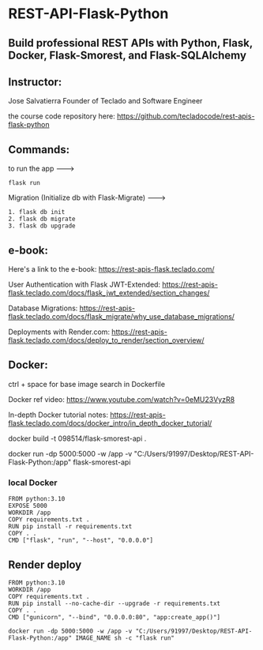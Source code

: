# REST-API-Flask-Python

## Build professional REST APIs with Python, Flask, Docker, Flask-Smorest, and Flask-SQLAlchemy

## Instructor:
Jose Salvatierra
Founder of Teclado and Software Engineer

the course code repository here: https://github.com/tecladocode/rest-apis-flask-python

## Commands:

to run the app ---> 

```
flask run
```

Migration (Initialize db with Flask-Migrate) ---> 

```
1. flask db init 
2. flask db migrate
3. flask db upgrade
```

## e-book:

Here's a link to the e-book: https://rest-apis-flask.teclado.com/

User Authentication with Flask JWT-Extended: https://rest-apis-flask.teclado.com/docs/flask_jwt_extended/section_changes/

Database Migrations: https://rest-apis-flask.teclado.com/docs/flask_migrate/why_use_database_migrations/

Deployments with Render.com: https://rest-apis-flask.teclado.com/docs/deploy_to_render/section_overview/

## Docker:

ctrl + space for base image search in Dockerfile

Docker ref video: https://www.youtube.com/watch?v=0eMU23VyzR8

In-depth Docker tutorial notes: https://rest-apis-flask.teclado.com/docs/docker_intro/in_depth_docker_tutorial/

docker build -t 098514/flask-smorest-api .

docker run -dp 5000:5000 -w /app -v "C:/Users/91997/Desktop/REST-API-Flask-Python:/app" flask-smorest-api

### local Docker

```
FROM python:3.10
EXPOSE 5000
WORKDIR /app
COPY requirements.txt .
RUN pip install -r requirements.txt
COPY . .
CMD ["flask", "run", "--host", "0.0.0.0"]
```

## Render deploy
```
FROM python:3.10
WORKDIR /app
COPY requirements.txt .
RUN pip install --no-cache-dir --upgrade -r requirements.txt
COPY . .
CMD ["gunicorn", "--bind", "0.0.0.0:80", "app:create_app()"]
```

```
docker run -dp 5000:5000 -w /app -v "C:/Users/91997/Desktop/REST-API-Flask-Python:/app" IMAGE_NAME sh -c "flask run"
```